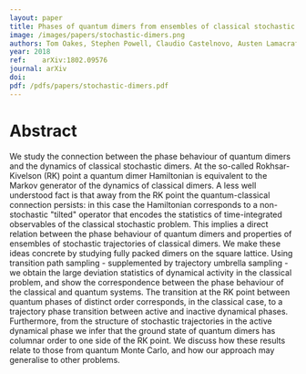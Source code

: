 ```yaml
---
layout: paper
title: Phases of quantum dimers from ensembles of classical stochastic trajectories
image: /images/papers/stochastic-dimers.png
authors: Tom Oakes, Stephen Powell, Claudio Castelnovo, Austen Lamacraft, Juan P. Garrahan
year: 2018
ref: 	arXiv:1802.09576
journal: arXiv
doi:
pdf: /pdfs/papers/stochastic-dimers.pdf
---
```


# Abstract

We study the connection between the phase behaviour of quantum dimers and the dynamics of classical stochastic dimers. At the so-called Rokhsar-Kivelson (RK) point a quantum dimer Hamiltonian is equivalent to the Markov generator of the dynamics of classical dimers. A less well understood fact is that away from the RK point the quantum-classical connection persists: in this case the Hamiltonian corresponds to a non-stochastic "tilted" operator that encodes the statistics of time-integrated observables of the classical stochastic problem. This implies a direct relation between the phase behaviour of quantum dimers and properties of ensembles of stochastic trajectories of classical dimers. We make these ideas concrete by studying fully packed dimers on the square lattice. Using transition path sampling - supplemented by trajectory umbrella sampling - we obtain the large deviation statistics of dynamical activity in the classical problem, and show the correspondence between the phase behaviour of the classical and quantum systems. The transition at the RK point between quantum phases of distinct order corresponds, in the classical case, to a trajectory phase transition between active and inactive dynamical phases. Furthermore, from the structure of stochastic trajectories in the active dynamical phase we infer that the ground state of quantum dimers has columnar order to one side of the RK point. We discuss how these results relate to those from quantum Monte Carlo, and how our approach may generalise to other problems.
